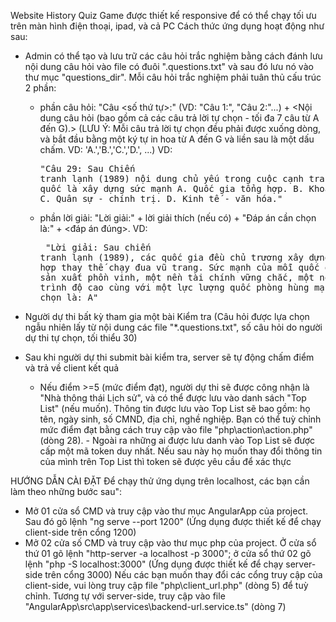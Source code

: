 Website History Quiz Game được thiết kế responsive để có thể chạy tối ưu trên màn hình điện thoại, ipad, và cả PC
Cách thức ứng dụng hoạt động như sau:

- Admin có thể tạo và lưu trữ các câu hỏi trắc nghiệm bằng cách đánh lưu nội dung câu hỏi vào file có đuôi ".questions.txt"
  và sau đó lưu nó vào thư mục "questions_dir". Mỗi câu hỏi trắc nghiệm phải tuân thủ cấu trúc 2 phần:

  - phần câu hỏi: "Câu <số thứ tự>:" (VD: "Câu 1:", "Câu 2:"...) + <Nội dung câu hỏi (bao gồm cả các câu trả lời tự chọn - tối đa 7 câu từ A đến G).>
    (LƯU Ý: Mỗi câu trả lời tự chọn đều phải được xuống dòng, và bắt đầu bằng một ký tự in hoa từ A đến G và liền sau là một dấu chấm. VD: 'A.','B.','C.','D.', ...)
    VD: <pre>"Câu 29: Sau Chiến tranh lạnh (1989) nội dung chủ yếu trong cuộc cạnh tranh
    giữa các cường quốc là xây dựng sức mạnh
    A. Quốc gia tổng hợp.
    B. Khoa học - công nghệ.
    C. Quân sự - chính trị.
    D. Kinh tế - văn hóa."</pre>

  - phần lời giải: "Lời giải:" + lời giải thích (nếu có) + "Đáp án cần chọn là:" + <đáp án đúng>.
    VD: <pre>
    "Lời giải:
    Sau chiến tranh lạnh (1989), các quốc gia đều chủ trương xây dựng sức mạnh tổng
    hợp thay thế chạy đua vũ trang. Sức mạnh của mỗi quốc gia dựa trên nền sản xuất
    phồn vinh, một nền tài chính vững chắc, một nền công nghệ có trình độ cao cùng
    với một lực lượng quốc phòng hùng mạnh.
    Đáp án cần chọn là: A"</pre>

- Người dự thi bất kỳ tham gia một bài Kiểm tra (Câu hỏi được lựa chọn ngẫu nhiên lấy từ nội dung các file "\*.questions.txt", số câu hỏi do người dự thi tự chọn, tối thiểu 30)
- Sau khi người dự thi submit bài kiểm tra, server sẽ tự động chấm điểm và trả về client kết quả
  - Nếu điểm >=5 (mức điểm đạt), người dự thi sẽ được công nhận là "Nhà thông thái Lịch sử", và có thể được lưu vào danh sách "Top List" (nếu muốn). Thông tin được lưu vào Top List sẽ bao gồm: họ tên, ngày sinh, số CMND, địa chỉ, nghề nghiệp. Bạn có thể tuỳ chỉnh mức điểm đạt bằng cách truy cập vào file "php\action\action.php" (dòng 28). - Ngoài ra những ai được lưu danh vào Top List sẽ được cấp một mã token duy nhất. Nếu sau này họ muốn thay đổi thông tin của mình trên Top List thì token sẽ được yêu cầu để xác thực

HƯỚNG DẪN CÀI ĐẶT
Để chạy thử ứng dụng trên localhost, các bạn cần làm theo những bước sau":

- Mở 01 cửa sổ CMD và truy cập vào thư mục AngularApp của project. Sau đó gõ lệnh "ng serve --port 1200" (Ứng dụng được thiết kế để chạy client-side trên cổng 1200)
- Mở 02 cửa số CMD và truy cập vào thư mục php của project. Ở cửa sổ thứ 01 gõ lệnh "http-server -a localhost -p 3000"; ở cửa sổ thứ 02 gõ lệnh "php -S localhost:3000" (Ứng dụng được thiết kế để chạy server-side trên cổng 3000)
  Nếu các bạn muốn thay đổi các cổng truy cập của client-side, vui lòng truy cập file "php\client_url.php" (dòng 5) để tuỳ chỉnh. Tương tự với server-side, truy cập vào file "AngularApp\src\app\services\backend-url.service.ts" (dòng 7)
